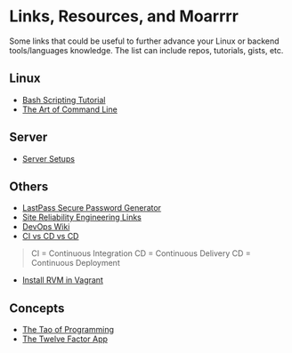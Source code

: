 # Links, Resources, and Moarrrr

Some links that could be useful to further advance your Linux or backend tools/languages knowledge. The list can include repos, tutorials, gists, etc.

## Linux

- [Bash Scripting Tutorial](http://ryanstutorials.net/bash-scripting-tutorial/)
- [The Art of Command Line](https://github.com/jlevy/the-art-of-command-line)

## Server

- [Server Setups](https://www.digitalocean.com/community/tutorials/5-common-server-setups-for-your-web-application)

## Others

- [LastPass Secure Password Generator](https://lastpass.com/generatepassword.php)
- [Site Reliability Engineering Links](https://github.com/dastergon/awesome-sre)
- [DevOps Wiki](https://github.com/Leo-G/DevopsWiki)
- [CI vs CD vs CD](http://stackoverflow.com/questions/28608015/continuous-integration-vs-continuous-delivery-vs-continuous-deployment)

> CI = Continuous Integration
> CD = Continuous Delivery
> CD = Continuous Deployment

- [Install RVM in Vagrant](http://rvm.io/integration/vagrant)

## Concepts

- [The Tao of Programming](http://www.mit.edu/~xela/tao.html)
- [The Twelve Factor App](https://12factor.net/)